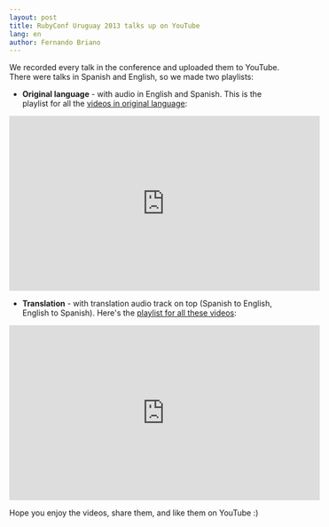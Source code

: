 ```yaml
---
layout: post
title: RubyConf Uruguay 2013 talks up on YouTube
lang: en
author: Fernando Briano
---
```

We recorded every talk in the conference and uploaded them to YouTube. There were talks in Spanish and English, so we made two playlists:

  * **Original language** - with audio in English and Spanish. This is the playlist for all the [videos in original language](http://www.youtube.com/playlist?list=PLxx5qlTQCf0z2oFGlTDvLJTNMEKpgyopE):
  
  <iframe width="560" height="315" src="http://www.youtube.com/embed/videoseries?list=PLxx5qlTQCf0z2oFGlTDvLJTNMEKpgyopE" frameborder="0" allowfullscreen></iframe>
  
  * **Translation** - with translation audio track on top (Spanish to English, English to Spanish). Here's the [playlist for all these videos](http://www.youtube.com/playlist?list=PLxx5qlTQCf0wupbvnbnIz5SWS7ZTkK8p0):
  
  <iframe width="560" height="315" src="http://www.youtube.com/embed/Pv04nSmra0w?list=PLxx5qlTQCf0wupbvnbnIz5SWS7ZTkK8p0" frameborder="0" allowfullscreen></iframe>

Hope you enjoy the videos, share them, and like them on YouTube :)
